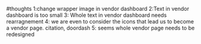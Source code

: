 #thoughts
1:change wrapper image in vendor dashboard
2:Text in vendor dashboard is too small
3: Whole text in vendor dashboard needs rearragnement
4: we are even to consider the icons that lead us to become a vendor page. citation, doordash
5: seems whole vendor page needs to be redesigned
